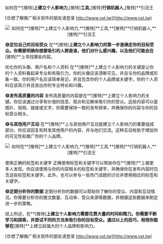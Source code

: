 如何在**[推特]**上建立个人影响力,**[推特]**工具,**[推特]**行销机器人,**[推特]**引流王

[😍想了解推广相关软件的朋友请登录 http://www.vst.tw](http://www.vst.tw)

 <center><img src="https://vst.tw/MP4/tuiguang/png/1.png" alt="如何在**[推特]**上建立个人影响力,**[推特]**工具,**[推特]**行销机器人,**[推特]**引流王"></center>

**😄定位自己的目标受众**
在**[推特]**上建立个人影响力的第一步是确定你的目标受众。你需要明确你想要吸引的人群是谁，他们对什么感兴趣，以及他们可能会在**[推特]**上寻找哪些内容。

优化你的头像、用户名和个人资料
在**[推特]**上建立个人影响力的关键是让你的个人资料看起来专业和有吸引力。你的头像应该清晰可见，并且与你的品牌或形象一致。你的用户名应该简单易记，并且包含你的个人品牌或关键字。你的个人资料应该简介并且突出你的专业特长和兴趣。

**😄发布高质量的内容**
发布高质量的内容是在**[推特]**上建立个人影响力的关键。你应该通过分享有价值的信息、观点和见解来吸引你的受众。这些内容可以是图片、视频、链接或文字。你需要保持一致的发布频率，并确保你的内容与你的目标受众相关。

**😄与其他用户互动**
在**[推特]**上与其他用户互动是建立个人影响力的重要组成部分。你应该回复和转发其他用户的内容，并与他们交流。这种互动有助于增加你的可见性和推广你的个人品牌。

 <center><img src="https://vst.tw/MP4/tuiguang/png/3.png" alt="如何在**[推特]**上建立个人影响力,**[推特]**工具,**[推特]**行销机器人,**[推特]**引流王"></center>

使用正确的标签和关键字
正确使用标签和关键字可以帮助你在**[推特]**上被更多人发现。你应该使用与你的内容相关的标签和关键字，并确保你在发布内容时包含这些标签和关键字。此外，也可以参与一些热门话题的讨论并使用相应的标签和关键字。

**😄定期分析你的数据**
定期分析你的数据可以帮助你了解你的受众、内容和互动情况。你需要分析你的推文数量、互动率、受众来源等数据，并根据这些数据来制定进一步的策略。

综上所述，在**[推特]**上建立个人影响力需要花费大量的时间和精力。你需要不断学习和探索，并尝试不同的方法来吸引你的目标受众。通过以上的技巧，相信你能够在**[推特]**上建立起强大的个人品牌和影响力。

[😍想了解推广相关软件的朋友请登录 http://www.vst.tw](http://www.vst.tw)



